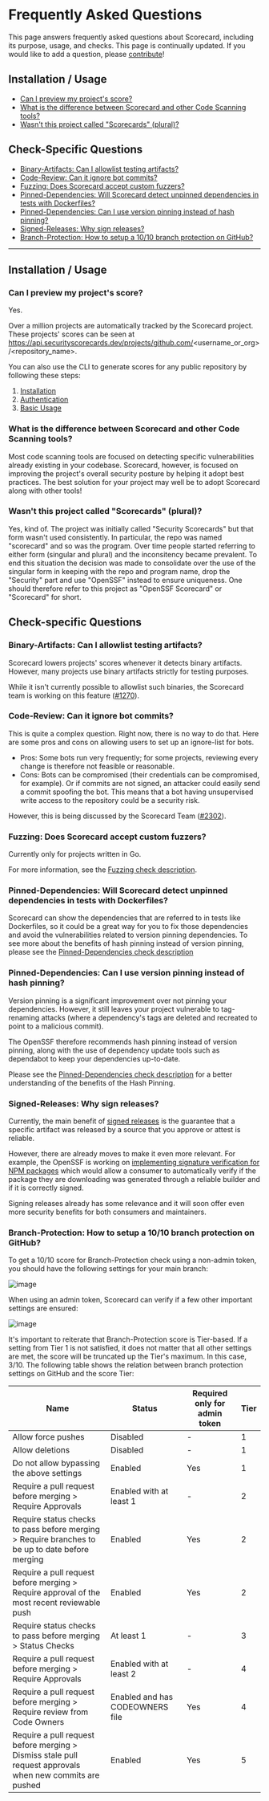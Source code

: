 # Frequently Asked Questions

This page answers frequently asked questions about Scorecard, including its purpose, usage, and checks. This page is continually updated. If you would like to add a question, please [contribute](../CONTRIBUTING.md)!

## Installation / Usage
  - [Can I preview my project's score?](#can-i-preview-my-projects-score)
  - [What is the difference between Scorecard and other Code Scanning tools?](#what-is-the-difference-between-scorecard-and-other-code-scanning-tools)
  - [Wasn't this project called "Scorecards" (plural)?](#wasnt-this-project-called-scorecards-plural)

## Check-Specific Questions
  - [Binary-Artifacts: Can I allowlist testing artifacts?](#binary-artifacts-can-i-allowlist-testing-artifacts)
  - [Code-Review: Can it ignore bot commits?](#code-review-can-it-ignore-bot-commits)
  - [Fuzzing: Does Scorecard accept custom fuzzers?](#fuzzing-does-scorecard-accept-custom-fuzzers)
  - [Pinned-Dependencies: Will Scorecard detect unpinned dependencies in tests with Dockerfiles?](#pinned-dependencies-will-scorecard-detect-unpinned-dependencies-in-tests-with-dockerfiles)
  - [Pinned-Dependencies: Can I use version pinning instead of hash pinning?](#pinned-dependencies-can-i-use-version-pinning-instead-of-hash-pinning)
  - [Signed-Releases: Why sign releases?](#signed-releases-why-sign-releases)
  - [Branch-Protection: How to setup a 10/10 branch protection on GitHub?](#branch-protection-how-to-setup-a-1010-branch-protection-on-github)

---

## Installation / Usage

### Can I preview my project's score?

Yes.

Over a million projects are automatically tracked by the Scorecard project. These projects' scores can be seen at https://api.securityscorecards.dev/projects/github.com/<username_or_org>/<repository_name>.

You can also use the CLI to generate scores for any public repository by following these steps:

1. [Installation](https://github.com/ossf/scorecard#installation)
2. [Authentication](https://github.com/ossf/scorecard#authentication)
3. [Basic Usage](https://github.com/ossf/scorecard#basic-usage)

### What is the difference between Scorecard and other Code Scanning tools?

Most code scanning tools are focused on detecting specific vulnerabilities already existing in your codebase. Scorecard, however, is focused on improving the project's overall security posture by helping it adopt best practices. The best solution for your project may well be to adopt Scorecard along with other tools!

### Wasn't this project called "Scorecards" (plural)?

Yes, kind of. The project was initially called "Security Scorecards" but that form wasn't used consistently. In particular, the repo was named "scorecard" and so was the program. Over time people started referring to either form (singular and plural) and the inconsitency became prevalent. To end this situation the decision was made to consolidate over the use of the singular form in keeping with the repo and program name, drop the "Security" part and use "OpenSSF" instead to ensure uniqueness. One should therefore refer to this project as "OpenSSF Scorecard" or "Scorecard" for short.

## Check-specific Questions

### Binary-Artifacts: Can I allowlist testing artifacts?

Scorecard lowers projects' scores whenever it detects binary artifacts. However, many projects use binary artifacts strictly for testing purposes.

While it isn't currently possible to allowlist such binaries, the Scorecard team is working on this feature ([#1270](https://github.com/ossf/scorecard/issues/1270)).

### Code-Review: Can it ignore bot commits?

This is quite a complex question. Right now, there is no way to do that. Here are some pros and cons on allowing users to set up an ignore-list for bots.

- Pros: Some bots run very frequently; for some projects, reviewing every change is therefore not feasible or reasonable.
- Cons: Bots can be compromised (their credentials can be compromised, for example). Or if commits are not signed, an attacker could easily send a commit spoofing the bot. This means that a bot having unsupervised write access to the repository could be a security risk.

However, this is being discussed by the Scorecard Team ([#2302](https://github.com/ossf/scorecard/issues/2302)).

### Fuzzing: Does Scorecard accept custom fuzzers?

Currently only for projects written in Go.

For more information, see the [Fuzzing check description](https://github.com/ossf/scorecard/blob/main/docs/checks.md#fuzzing). 

### Pinned-Dependencies: Will Scorecard detect unpinned dependencies in tests with Dockerfiles?

Scorecard can show the dependencies that are referred to in tests like Dockerfiles, so it could be a great way for you to fix those dependencies and avoid the vulnerabilities related to version pinning dependencies. To see more about the benefits of hash pinning instead of version pinning, please see the [Pinned-Dependencies check description](/checks.md#pinned-dependencies)

### Pinned-Dependencies: Can I use version pinning instead of hash pinning?
Version pinning is a significant improvement over not pinning your dependencies. However, it still leaves your project vulnerable to tag-renaming attacks (where a dependency's tags are deleted and recreated to point to a malicious commit).

The OpenSSF therefore recommends hash pinning instead of version pinning, along with the use of dependency update tools such as dependabot to keep your dependencies up-to-date.

Please see the [Pinned-Dependencies check description](/checks.md#pinned-dependencies) for a better understanding of the benefits of the Hash Pinning.

### Signed-Releases: Why sign releases?

Currently, the main benefit of [signed releases](/checks.md#signed-releases) is the guarantee that a specific artifact was released by a source that you approve or attest is reliable.

However, there are already moves to make it even more relevant. For example, the OpenSSF is working on [implementing signature verification for NPM packages](https://github.blog/2022-08-08-new-request-for-comments-on-improving-npm-security-with-sigstore-is-now-open/) which would allow a consumer to automatically verify if the package they are downloading was generated through a reliable builder and if it is correctly signed.

Signing releases already has some relevance and it will soon offer even more security benefits for both consumers and maintainers.

### Branch-Protection: How to setup a 10/10 branch protection on GitHub?

To get a 10/10 score for Branch-Protection check using a non-admin token, you should have the following settings for your main branch:

![image](/docs/design/images/branch-protection-settings-non-admin-token.png)

When using an admin token, Scorecard can verify if a few other important settings are ensured:

![image](/docs/design/images/branch-protection-settings-admin-token.png)

It's important to reiterate that Branch-Protection score is Tier-based. If a setting from Tier 1 is not satisfied, it does not matter that all other settings are met, the score will be truncated up the Tier's maximum. In this case, 3/10. The following table shows the relation between branch protection settings on GitHub and the score Tier:

| Name                                                                                                     | Status                          | Required only for admin token | Tier |
| -------------------------------------------------------------------------------------------------------- | ------------------------------- | ----------------------------- | ---- |
| Allow force pushes                                                                                       | Disabled                        | -                             | 1    |
| Allow deletions                                                                                          | Disabled                        | -                             | 1    |
| Do not allow bypassing the above settings                                                                | Enabled                         | Yes                           | 1    |
| Require a pull request before merging > Require Approvals                                                | Enabled with at least 1         | -                             | 2    |
| Require status checks to pass before merging > Require branches to be up to date before merging          | Enabled                         | Yes                           | 2    |
| Require a pull request before merging > Require approval of the most recent reviewable push              | Enabled                         | Yes                           | 2    |
| Require status checks to pass before merging > Status Checks                                             | At least 1                      | -                             | 3    |
| Require a pull request before merging > Require Approvals                                                | Enabled with at least 2         | -                             | 4    |
| Require a pull request before merging > Require review from Code Owners                                  | Enabled and has CODEOWNERS file | Yes                           | 4    |
| Require a pull request before merging > Dismiss stale pull request approvals when new commits are pushed | Enabled                         | Yes                           | 5    |
